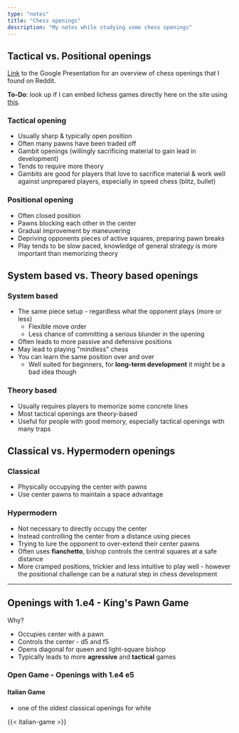 ```yaml
---
type: "notes"
title: "Chess openings"
description: "My notes while studying some chess openings"
---
```


## Tactical vs. Positional openings

[Link](https://docs.google.com/presentation/d/e/2PACX-1vScs84UlQpEP-dsde2HeSmDgDTTgK9LLQW9N1aNbE05jhjPskyEbiHSk_CTgIcbIShV7qywws8Vy_7H/pub?start=false&loop=false&delayms=3000#slide=id.ged614816f3_1_168) to the Google Presentation for an overview of chess openings that I found on Reddit.

**To-Do**: look up if I can embed lichess games directly here on the site using [this](https://lichess.org/developers).

### Tactical opening

* Usually sharp & typically open position
* Often many pawns have been traded off
* Gambit openings (willingly sacrificing material to gain lead in development)
* Tends to require more theory
* Gambits are good for players that love to sacrifice material & work well against unprepared players, especially in speed chess (blitz, bullet)

### Positional opening

* Often closed position
* Pawns blocking each other in the center
* Gradual improvement by maneuvering
* Depriving opponents pieces of active squares, preparing pawn breaks
* Play tends to be slow paced, knowledge of general strategy is more important than memorizing theory

## System based vs. Theory based openings

### System based

- The same piece setup -  regardless what the opponent plays (more or less)
    - Flexible move order
    - Less chance of committing a serious blunder in the opening
- Often leads to more passive and defensive positions
- May lead to playing "mindless" chess
- You can learn the same position over and over
    - Well suited for beginners, for **long-term development** it might be a bad idea though

### Theory based

- Usually requires players to memorize some concrete lines
- Most tactical openings are theory-based
- Useful for people with good memory, especially tactical openings with many traps

## Classical vs. Hypermodern openings

### Classical

- Physically occupying the center with pawns
- Use center pawns to maintain a space advantage

### Hypermodern

- Not necessary to directly occupy the center
- Instead controlling the center from a distance using pieces
- Trying to lure the opponent to over-extend their center pawns
- Often uses **fianchetto**, bishop controls the central squares at a safe distance
- More cramped positions, trickier and less intuitive to play well - however the positional challenge can be a natural step in chess development

---

## Openings with 1.e4 - King's Pawn Game

Why? 

* Occupies center with a pawn
* Controls the center - d5 and f5
* Opens diagonal for queen and light-square bishop
* Typically leads to more **agressive** and **tactical** games

### Open Game - Openings with 1.e4 e5

#### Italian Game

* one of the oldest classical openings for white

{{< italian-game >}}